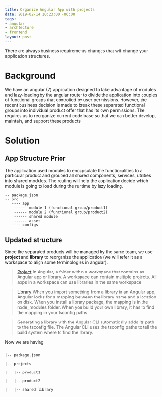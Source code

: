 ```yaml
---
title: Organize Angular App with projects
date: 2019-02-14 10:23:00 -06:00
tags:
- angular
- archtecture
- frontend
layout: post
---
```


There are always business requirements changes that will change your application structures. 
<!--more-->
# Background

We have an angular (7) application designed to take advantage of modules and lazy-loading by the angular router to divide the application into couples of functional groups that controlled by user permissions. However, the recent business decision is made to break these separated functional groups into individual product offer that has its own permissions. The requires us to reorganize current code base so that we can better develop, maintain, and support these products.  

# Solution

## App Structure Prior 

The application used modules to encapsulate the functionalities to a particular product and grouped all shared components, services, utilities into shared modules. The routing will help the application decide which module is going to load during the runtime by lazy loading.

```
-- package.json
-- src
   ---- app
    ------ module 1 (functional group/product1)
    ------ module 2 (functional group/product2)
    ------ shared module
    ------ asset
   ---- configs
```

## Updated structure

Since the separated products will be managed by the same team, we use **project** and **library** to reorganize the application (we will refer it as a workspace to align some terminologies in angular).

> [Project](https://angular.io/guide/glossary#project)
> In Angular, a folder within a workspace that contains an Angular app or library. A workspace can contain multiple projects. All apps in a workspace can use libraries in the same workspace.

> [Library](!https://angular.io/guide/libraries)
> When you import something from a library in an Angular app, Angular looks for a mapping between the library name and a location on disk. When you install a library package, the mapping is in the node_modules folder. When you build your own library, it has to find the mapping in your tsconfig paths.

> Generating a library with the Angular CLI automatically adds its path to the tsconfig file. The Angular CLI uses the tsconfig paths to tell the build system where to find the library.

Now we are having

```

|-- package.json

|-- projects

|   |-- product1

|   |-- product2

|   |-- shared library

```
